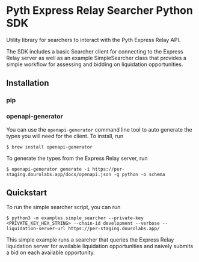 # Pyth Express Relay Searcher Python SDK

Utility library for searchers to interact with the Pyth Express Relay API.

The SDK includes a basic Searcher client for connecting to the Express Relay server as well as an example SimpleSearcher class that provides a simple workflow for assessing and bidding on liquidation opportunities.

## Installation

### pip

### openapi-generator

You can use the `openapi-generator` command line tool to auto generate the types you will need for the client. To install, run

```
$ brew install openapi-generator
```

To generate the types from the Express Relay server, run

```
$ openapi-generator generate -i https://per-staging.dourolabs.app/docs/openapi.json -g python -o schema
```

## Quickstart

To run the simple searcher script, you can run

```
$ python3 -m examples.simple_searcher --private-key <PRIVATE_KEY_HEX_STRING> --chain-id development --verbose --liquidation-server-url https://per-staging.dourolabs.app/         
```

This simple example runs a searcher that queries the Express Relay liquidation server for available liquidation opportunities and naively submits a bid on each available opportunity.